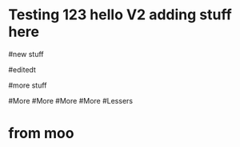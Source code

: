 # Testing 123 hello V2 adding stuff here

#new stuff


#editedt

#more stuff

#More
#More
#More
#More
#Lessers

#








# from moo